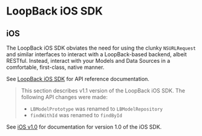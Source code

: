 LoopBack iOS SDK
=======
## iOS

The LoopBack iOS SDK obviates the need for using the clunky `NSURLRequest` and
similar interfaces to interact with a LoopBack-based backend, albeit RESTful.
Instead, interact with your Models and Data Sources in a comfortable,
first-class, native manner.

See [LoopBack iOS SDK](http://apidocs.strongloop.com/loopback-ios/api/annotated.html) for API reference documentation.

> This section describes v1.1 version of the LoopBack iOS SDK. The following API
> changes were made:
>
>  - `LBModelPrototype` was renamed to `LBModelRepository`
>  - `findWithId` was renamed to `findById`

See  [iOS v1.0](#ios-v10) for documentation for version 1.0 of the iOS SDK. 
